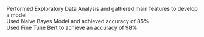 
 Performed Exploratory Data Analysis and gathered main features to develop a model </br>
 Used Naive Bayes Model and achieved accuracy of 85% </br>
 Used Fine Tune Bert to achieve an accuracy of 98% </br>
